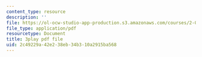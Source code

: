 ```yaml
---
content_type: resource
description: ''
file: https://ol-ocw-studio-app-production.s3.amazonaws.com/courses/2-003sc-engineering-dynamics-fall-2011/2c49229a42e238eb34b310a2915ba568_zhk9xLjrmi4.pdf
file_type: application/pdf
resourcetype: Document
title: 3play pdf file
uid: 2c49229a-42e2-38eb-34b3-10a2915ba568
---
```

